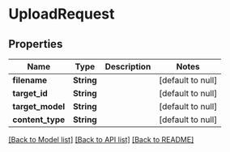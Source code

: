 # UploadRequest

## Properties
Name | Type | Description | Notes
------------ | ------------- | ------------- | -------------
**filename** | **String** |  | [default to null]
**target_id** | **String** |  | [default to null]
**target_model** | **String** |  | [default to null]
**content_type** | **String** |  | [default to null]

[[Back to Model list]](../README.md#documentation-for-models) [[Back to API list]](../README.md#documentation-for-api-endpoints) [[Back to README]](../README.md)



